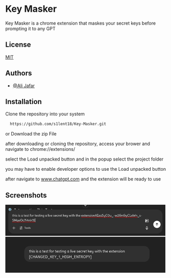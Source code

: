 
# Key Masker

Key Masker is a chrome extension that maskes your secret keys before prompting it to any GPT




## License

[MIT](https://choosealicense.com/licenses/mit/)


## Authors

- [@Ali Jafar](https://www.github.com/s1lent18)


## Installation

Clone the repository into your system

```bash
  https://github.com/s1lent18/Key-Masker.git
```

or Download the zip File

after downloading or cloning the repository, access your brower and navigate to chrome://extensions/

select the Load unpacked button and in the popup select the project folder

you may have to enable developer options to use the Load unpacked button

after navigate to www.chatgpt.com and the extension will be ready to use 
    
## Screenshots
<img src="screenshots/Before.png" width="500" alt="Login">
<img src="screenshots/After.png" width="500" alt="Signup">

